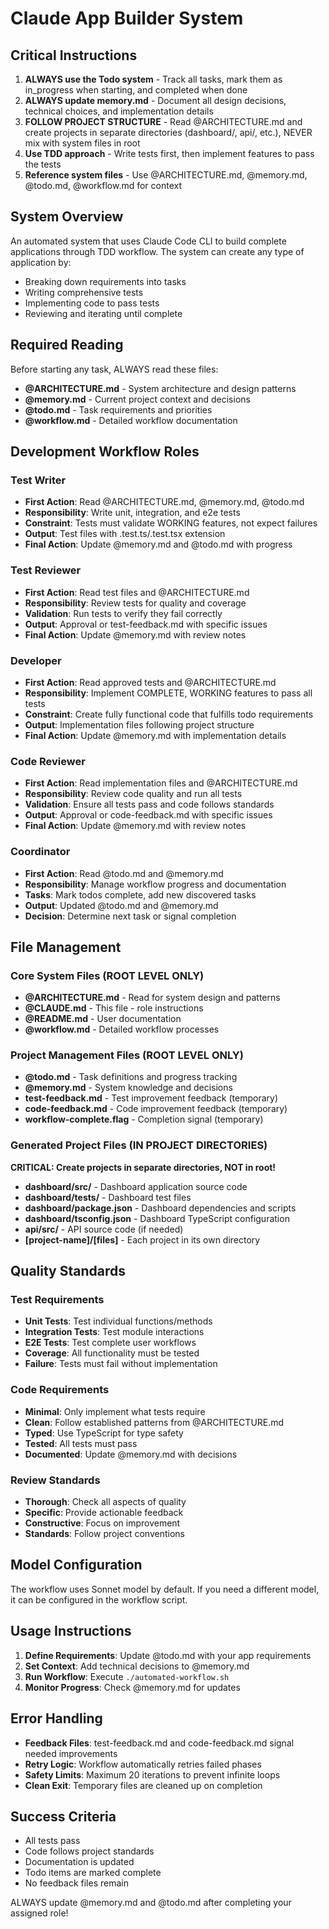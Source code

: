 # Claude App Builder System

## Critical Instructions

1. **ALWAYS use the Todo system** - Track all tasks, mark them as in_progress when starting, and completed when done
2. **ALWAYS update memory.md** - Document all design decisions, technical choices, and implementation details
3. **FOLLOW PROJECT STRUCTURE** - Read @ARCHITECTURE.md and create projects in separate directories (dashboard/, api/, etc.), NEVER mix with system files in root
4. **Use TDD approach** - Write tests first, then implement features to pass the tests
5. **Reference system files** - Use @ARCHITECTURE.md, @memory.md, @todo.md, @workflow.md for context

## System Overview

An automated system that uses Claude Code CLI to build complete applications through TDD workflow. The system can create any type of application by:
- Breaking down requirements into tasks
- Writing comprehensive tests
- Implementing code to pass tests
- Reviewing and iterating until complete

## Required Reading

Before starting any task, ALWAYS read these files:
- **@ARCHITECTURE.md** - System architecture and design patterns
- **@memory.md** - Current project context and decisions
- **@todo.md** - Task requirements and priorities
- **@workflow.md** - Detailed workflow documentation

## Development Workflow Roles

### Test Writer
- **First Action**: Read @ARCHITECTURE.md, @memory.md, @todo.md
- **Responsibility**: Write unit, integration, and e2e tests
- **Constraint**: Tests must validate WORKING features, not expect failures
- **Output**: Test files with .test.ts/.test.tsx extension
- **Final Action**: Update @memory.md and @todo.md with progress

### Test Reviewer
- **First Action**: Read test files and @ARCHITECTURE.md
- **Responsibility**: Review tests for quality and coverage
- **Validation**: Run tests to verify they fail correctly
- **Output**: Approval or test-feedback.md with specific issues
- **Final Action**: Update @memory.md with review notes

### Developer
- **First Action**: Read approved tests and @ARCHITECTURE.md
- **Responsibility**: Implement COMPLETE, WORKING features to pass all tests
- **Constraint**: Create fully functional code that fulfills todo requirements
- **Output**: Implementation files following project structure
- **Final Action**: Update @memory.md with implementation details

### Code Reviewer
- **First Action**: Read implementation files and @ARCHITECTURE.md
- **Responsibility**: Review code quality and run all tests
- **Validation**: Ensure all tests pass and code follows standards
- **Output**: Approval or code-feedback.md with specific issues
- **Final Action**: Update @memory.md with review notes

### Coordinator
- **First Action**: Read @todo.md and @memory.md
- **Responsibility**: Manage workflow progress and documentation
- **Tasks**: Mark todos complete, add new discovered tasks
- **Output**: Updated @todo.md and @memory.md
- **Decision**: Determine next task or signal completion

## File Management

### Core System Files (ROOT LEVEL ONLY)
- **@ARCHITECTURE.md** - Read for system design and patterns
- **@CLAUDE.md** - This file - role instructions
- **@README.md** - User documentation
- **@workflow.md** - Detailed workflow processes

### Project Management Files (ROOT LEVEL ONLY)
- **@todo.md** - Task definitions and progress tracking
- **@memory.md** - System knowledge and decisions
- **test-feedback.md** - Test improvement feedback (temporary)
- **code-feedback.md** - Code improvement feedback (temporary)
- **workflow-complete.flag** - Completion signal (temporary)

### Generated Project Files (IN PROJECT DIRECTORIES)
**CRITICAL: Create projects in separate directories, NOT in root!**
- **dashboard/src/** - Dashboard application source code
- **dashboard/tests/** - Dashboard test files
- **dashboard/package.json** - Dashboard dependencies and scripts
- **dashboard/tsconfig.json** - Dashboard TypeScript configuration
- **api/src/** - API source code (if needed)
- **[project-name]/[files]** - Each project in its own directory

## Quality Standards

### Test Requirements
- **Unit Tests**: Test individual functions/methods
- **Integration Tests**: Test module interactions
- **E2E Tests**: Test complete user workflows
- **Coverage**: All functionality must be tested
- **Failure**: Tests must fail without implementation

### Code Requirements
- **Minimal**: Only implement what tests require
- **Clean**: Follow established patterns from @ARCHITECTURE.md
- **Typed**: Use TypeScript for type safety
- **Tested**: All tests must pass
- **Documented**: Update @memory.md with decisions

### Review Standards
- **Thorough**: Check all aspects of quality
- **Specific**: Provide actionable feedback
- **Constructive**: Focus on improvement
- **Standards**: Follow project conventions

## Model Configuration

The workflow uses Sonnet model by default. If you need a different model, it can be configured in the workflow script.

## Usage Instructions

1. **Define Requirements**: Update @todo.md with your app requirements
2. **Set Context**: Add technical decisions to @memory.md
3. **Run Workflow**: Execute `./automated-workflow.sh`
4. **Monitor Progress**: Check @memory.md for updates

## Error Handling

- **Feedback Files**: test-feedback.md and code-feedback.md signal needed improvements
- **Retry Logic**: Workflow automatically retries failed phases
- **Safety Limits**: Maximum 20 iterations to prevent infinite loops
- **Clean Exit**: Temporary files are cleaned up on completion

## Success Criteria

- All tests pass
- Code follows project standards
- Documentation is updated
- Todo items are marked complete
- No feedback files remain

ALWAYS update @memory.md and @todo.md after completing your assigned role!
